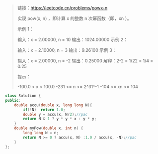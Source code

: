 > 链接：https://leetcode.cn/problems/powx-n
>
> 实现 pow(x, n) ，即计算 x 的整数 n 次幂函数（即，xn ）。
>
>  
>
> 示例 1：
>
> 输入：x = 2.00000, n = 10
> 输出：1024.00000
> 示例 2：
>
> 输入：x = 2.10000, n = 3
> 输出：9.26100
> 示例 3：
>
> 输入：x = 2.00000, n = -2
> 输出：0.25000
> 解释：2-2 = 1/22 = 1/4 = 0.25
>
>
> 提示：
>
> -100.0 < x < 100.0
> -231 <= n <= 2^31^-1
> -104 <= xn <= 104
>
> 

```cpp
class Solution {
public:
    double accu(double x, long long N){
        if(!N)  return 1.0;
        double y = accu(x, N/2);//pac
        return N & 1 ? y * y * x : y * y;
    }
    double myPow(double x, int n) {
        long long N = n;
        return N >= 0 ? accu(x, N) :1.0 / accu(x, -N);//pac
    }
};
```

